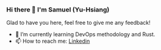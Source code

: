 ### Hi there 👋 I'm Samuel (Yu-Hsiang)

Glad to have you here, feel free to give me any feedback!
<!--
**samuelTyh/samueltyh** is a ✨ _special_ ✨ repository because its `README.md` (this file) appears on your GitHub profile.

Here are some ideas to get you started:

- 🔭 I’m currently working on ...
- 🌱 I’m currently learning ...
- 👯 I’m looking to collaborate on ...
- 🤔 I’m looking for help with ...
- 💬 Ask me about ...
- 📫 How to reach me: ...
- 😄 Pronouns: ...
- ⚡ Fun fact: ...
-->
- 🌱 I’m currently learning DevOps methodology and Rust.
- 📫 How to reach me: [Linkedin](https://www.linkedin.com/in/samuel-tseng/)
